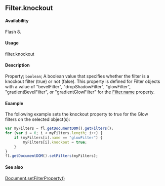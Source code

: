 ## Filter.knockout

#### Availability

Flash 8.

#### Usage

filter.knockout

#### Description

Property; `boolean`; A boolean value that specifies whether the filter is a knockout filter (true) or not (false). This property is defined for Filter objects with a value of "bevelFilter", "dropShadowFilter", "glowFilter", "gradientBevelFilter", or "gradientGlowFilter" for the [Filter.name](../Filter_object/Filter13.md) property.

#### Example

The following example sets the knockout property to true for the Glow filters on the selected object(s):

```javascript
var myFilters = fl.getDocumentDOM().getFilters();
for (var i = 0; i < myFilters.length; i++) {
    if (myFilters[i].name == "glowFilter") {
        myFilters[i].knockout = true;
    }
}
fl.getDocumentDOM().setFilters(myFilters);
```

#### See also

[Document.setFilterProperty()](../Document_object/Document520.md)
